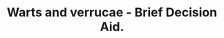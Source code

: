 ---
category: Warts and verrucae
title: Warts and verrucae - Brief Decision Aid.
description: Plantar Warts (Warts and Verrucae - Management Options - Brief Decision Aids are designed to help you answer three questions, Do I have options? What are the benefits and risks of these options, (and how likely are they)? How can we make a decision together that is right for me?
audio: 
article: /assets/publication/warts-and-verrucae.pdf
www: 
keywords: Warts, Verrucae, David Clements, Dave Tomson, Do not treat, home treatment covering, occlusion, chemical burning, salicylic acid, freezing, cryotherapy, Liquid Nitrogen Cryotherapy, intensive freezing, minor surgery, duct tape, brief decision aid, benefits, risks, options, together, right, me
youtube:
--- 